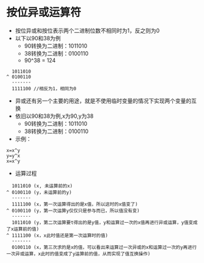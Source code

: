 # 按位异或运算符

* 按位异或和按位表示两个二进制位数不相同时为1，反之则为0
* 以下以90和38为例
  * 90转换为二进制：1011010
  * 38转换为二进制：0100110
  * 90^38 = 124 
```
  1011010
^ 0100110
  -------
  1111100 //相反为1，相同为0
```

* 异或还有另一个主要的用途，就是不使用临时变量的情况下实现两个变量的互换
* 依旧以90和38为例,x为90,y为38
  * 90转换为二进制：1011010
  * 38转换为二进制：0100110
* 示例：
```
x=x^y
y=y^x
x=x^y
```
* 运算过程
```
  1011010 (x, 未运算前的x) 
^ 0100110 (y，未运算前的y)
  -------
  1111100 (x，第一次运算得出的是x值，所以这时的x值变了)
^ 0100110 (y，第一次运算y仅仅只是参与而已，所以值没有变)
  -------
  1011010 (y，第二次运算要t得出的是y值，y和运算过一次的x值再进行异或运算，y值变成了x运算前的值)
^ 1111100 (x，x此时值还是第一次运算时的值)
  -------
  0100110 (x，第三次求的是x的值，可以看出来运算过一次异或的x和运算过一次的y再进行一次异或运算，x此时的值变成了y运算前的值，从而实现了值互换操作)
```

